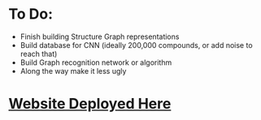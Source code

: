 # To Do:
- Finish building Structure Graph representations
- Build database for CNN (ideally 200,000 compounds, or add noise to reach that)
- Build Graph recognition network or algorithm
- Along the way make it less ugly

# [Website Deployed Here](samarthrao.pythonanywhere.com)
